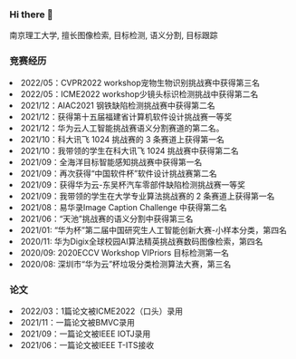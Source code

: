 ### Hi there 👋


南京理工大学, 擅长图像检索, 目标检测, 语义分割, 目标跟踪

### 竞赛经历
<li> 2022/05：CVPR2022 workshop宠物生物识别挑战赛中获得第三名
<li> 2022/05：ICME2022 workshop少镜头标识检测挑战中获得第二名
<li> 2021/12：AIAC2021 钢铁缺陷检测挑战赛中获得第二名
<li> 2021/12：获得第十五届福建省计算机软件设计挑战赛一等奖
<li> 2021/12：华为云人工智能挑战赛语义分割赛道的第二名。
<li> 2021/10：科大讯飞 1024 挑战赛的 3 条赛道上获得第一名
<li> 2021/10：我带领的学生在科大讯飞 1024 挑战赛中获得第二名
<li> 2021/09：全海洋目标智能感知挑战赛中获得第一名
<li> 2021/09：再次获得“中国软件杯”软件设计挑战赛第二名
<li> 2021/09：获得华为云-东吴杯汽车零部件缺陷检测挑战赛一等奖
<li> 2021/09：我带领的学生在大学专业算法挑战赛的 2 条赛道上获得第一名
<li> 2021/08：易华录Image Caption Challenge 中获得第二名
<li> 2021/06：“天池”挑战赛的语义分割中获得第三名
<li> 2021/01: “华为杯”第二届中国研究生人工智能创新大赛-小样本分类，第四名
<li> 2020/11: 华为Digix全球校园AI算法精英挑战赛数码图像检索，第四名
<li> 2020/09: 2020ECCV Workshop VIPriors 目标检测第一名
<li> 2020/08: 深圳市“华为云”杯垃圾分类检测算法大赛，第三名

### 论文
<li> 2022/03：1篇论文被ICME2022（口头）录用
<li> 2021/11：一篇论文被BMVC录用 
<li> 2021/09：一篇论文被IEEE IOTJ录用
<li> 2021/06：一篇论文被IEEE T-ITS接收
